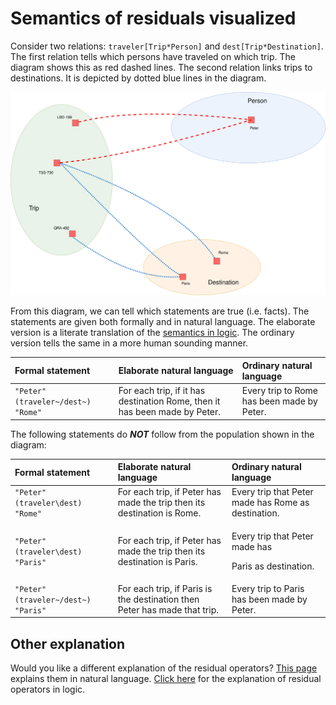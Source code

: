 # Semantics of residuals visualized

Consider two relations: `traveler[Trip*Person]` and `dest[Trip*Destination]`. The first relation tells which persons have traveled on which trip. The diagram shows this as red dashed lines. The second relation links trips to destinations. It is depicted by dotted blue lines in the diagram.

![Venn-diagram for &apos;traveler&apos; and &apos;dest&apos;](../../../.gitbook/assets/venntrips.svg)

From this diagram, we can tell which statements are true \(i.e. facts\). The statements are given both formally and in natural language. The elaborate version is a literate translation of the [semantics in logic](../semantics-in-logic/residual-operators.md). The ordinary version tells the same in a more human sounding manner.

| Formal statement | Elaborate natural language | Ordinary natural language |
| :--- | :--- | :--- |
| `"Peter" (traveler~/dest~) "Rome"` | For each trip, if it has destination Rome, then it has been made by Peter. | Every trip to Rome has been made by Peter. |

The following statements do _**NOT**_  follow from the population shown in the diagram:

<table>
  <thead>
    <tr>
      <th style="text-align:left">Formal statement</th>
      <th style="text-align:left">Elaborate natural language</th>
      <th style="text-align:left">Ordinary natural language</th>
    </tr>
  </thead>
  <tbody>
    <tr>
      <td style="text-align:left"><code>&quot;Peter&quot; (traveler\dest) &quot;Rome&quot;</code>
      </td>
      <td style="text-align:left">For each trip, if Peter has made the trip then its destination is Rome.</td>
      <td
      style="text-align:left">Every trip that Peter made has Rome as destination.</td>
    </tr>
    <tr>
      <td style="text-align:left"><code>&quot;Peter&quot; (traveler\dest) &quot;Paris&quot;</code>
      </td>
      <td style="text-align:left">For each trip, if Peter has made the trip then its destination is Paris.</td>
      <td
      style="text-align:left">
        <p>Every trip that Peter made has</p>
        <p>Paris as destination.</p>
        </td>
    </tr>
    <tr>
      <td style="text-align:left"><code>&quot;Peter&quot; (traveler~/dest~) &quot;Paris&quot;</code>
      </td>
      <td style="text-align:left">For each trip, if Paris is the destination then Peter has made that trip.</td>
      <td
      style="text-align:left">Every trip to Paris has been made by Peter.</td>
    </tr>
  </tbody>
</table>

## Other explanation

Would you like a different explanation of the residual operators? [This page](../semantics-in-natural-language/residual-operators.md) explains them in natural language. [Click here](../semantics-in-logic/residual-operators.md) for the explanation of residual operators in logic.

